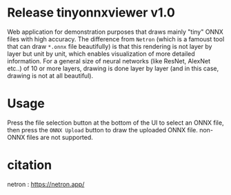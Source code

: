 # Release tinyonnxviewer v1.0
Web application for demonstration purposes that draws mainly "tiny" ONNX files with high accuracy. The difference from `Netron` (which is a famoust tool that can draw `*.onnx` file beautifully) is that this rendering is not layer by layer but unit by unit, which enables visualization of more detailed information. For a general size of neural networks (like ResNet, AlexNet etc..) of 10 or more layers, drawing is done layer by layer (and in this case, drawing is not at all beautiful).

# Usage
Press the file selection button at the bottom of the UI to select an ONNX file, then press the `ONNX Upload` button to draw the uploaded ONNX file. non-ONNX files are not supported.

# citation
netron : https://netron.app/
